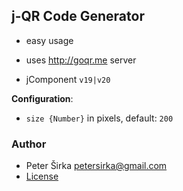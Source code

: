 ## j-QR Code Generator

- easy usage
- uses <http://goqr.me> server

- jComponent `v19|v20`

__Configuration__:

- `size {Number}` in pixels, default: `200`

### Author

- Peter Širka <petersirka@gmail.com>
- [License](https://www.totaljs.com/license/)